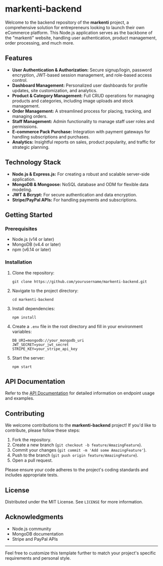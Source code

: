 # markenti-backend

Welcome to the backend repository of the **markenti** project, a comprehensive solution for entrepreneurs looking to launch their own eCommerce platform. This Node.js application serves as the backbone of the "markenti" website, handling user authentication, product management, order processing, and much more.

## Features

- **User Authentication & Authorization:** Secure signup/login, password encryption, JWT-based session management, and role-based access control.
- **Dashboard Management:** Personalized user dashboards for profile updates, site customization, and analytics.
- **Product & Category Management:** Full CRUD operations for managing products and categories, including image uploads and stock management.
- **Order Management:** A streamlined process for placing, tracking, and managing orders.
- **Staff Management:** Admin functionality to manage staff user roles and permissions.
- **E-commerce Pack Purchase:** Integration with payment gateways for handling subscriptions and purchases.
- **Analytics:** Insightful reports on sales, product popularity, and traffic for strategic planning.

## Technology Stack

- **Node.js & Express.js:** For creating a robust and scalable server-side application.
- **MongoDB & Mongoose:** NoSQL database and ODM for flexible data modeling.
- **JWT & Bcrypt:** For secure authentication and data encryption.
- **Stripe/PayPal APIs:** For handling payments and subscriptions.

## Getting Started

### Prerequisites

- Node.js (v14 or later)
- MongoDB (v4.4 or later)
- npm (v6.14 or later)

### Installation

1. Clone the repository:
   ```
   git clone https://github.com/yourusername/markenti-backend.git
   ```
2. Navigate to the project directory:
   ```
   cd markenti-backend
   ```
3. Install dependencies:
   ```
   npm install
   ```
4. Create a `.env` file in the root directory and fill in your environment variables:
   ```
   DB_URI=mongodb://your_mongodb_uri
   JWT_SECRET=your_jwt_secret
   STRIPE_KEY=your_stripe_api_key
   ```
5. Start the server:
   ```
   npm start
   ```

## API Documentation

Refer to the [API Documentation](/docs/api.md) for detailed information on endpoint usage and examples.

## Contributing

We welcome contributions to the **markenti-backend** project! If you'd like to contribute, please follow these steps:

1. Fork the repository.
2. Create a new branch (`git checkout -b feature/AmazingFeature`).
3. Commit your changes (`git commit -m 'Add some AmazingFeature'`).
4. Push to the branch (`git push origin feature/AmazingFeature`).
5. Open a pull request.

Please ensure your code adheres to the project's coding standards and includes appropriate tests.

## License

Distributed under the MIT License. See `LICENSE` for more information.

## Acknowledgments

- Node.js community
- MongoDB documentation
- Stripe and PayPal APIs

---

Feel free to customize this template further to match your project's specific requirements and personal style.
